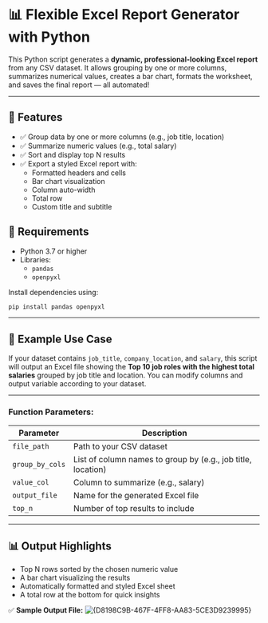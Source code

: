 # 📊 Flexible Excel Report Generator with Python

This Python script generates a **dynamic, professional-looking Excel report** from any CSV dataset. It allows grouping by one or more columns, summarizes numerical values, creates a bar chart, formats the worksheet, and saves the final report — all automated!

---

## 🔧 Features

- ✅ Group data by one or more columns (e.g., job title, location)
- ✅ Summarize numeric values (e.g., total salary)
- ✅ Sort and display top N results
- ✅ Export a styled Excel report with:
  - Formatted headers and cells
  - Bar chart visualization
  - Column auto-width
  - Total row
  - Custom title and subtitle


## 🐍 Requirements

- Python 3.7 or higher  
- Libraries:
  - `pandas`
  - `openpyxl`

Install dependencies using:

```bash
pip install pandas openpyxl
````

---

## 📁 Example Use Case

If your dataset contains `job_title`, `company_location`, and `salary`, this script will output an Excel file showing the **Top 10 job roles with the highest total salaries** grouped by job title and location. You can modify columns and output variable according to your dataset.

---


### Function Parameters:

| Parameter       | Description                                                  |
| --------------- | ------------------------------------------------------------ |
| `file_path`     | Path to your CSV dataset                                     |
| `group_by_cols` | List of column names to group by (e.g., job title, location) |
| `value_col`     | Column to summarize (e.g., salary)                           |
| `output_file`   | Name for the generated Excel file                            |
| `top_n`         | Number of top results to include                             |

---

## 📊 Output Highlights

* Top N rows sorted by the chosen numeric value
* A bar chart visualizing the results
* Automatically formatted and styled Excel sheet
* A total row at the bottom for quick insights

✅ **Sample Output File:**
![{D8198C9B-467F-4FF8-AA83-5CE3D9239995}](https://github.com/user-attachments/assets/9a5f06df-49fb-48c9-938d-472f1951c1bc)

